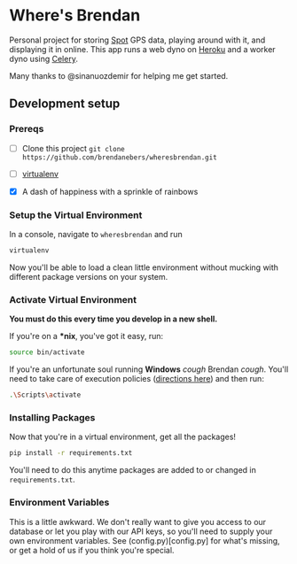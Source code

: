 # Where's Brendan

Personal project for storing [Spot](http://findmespot.com) GPS data, playing around with it, and displaying it in online.
This app runs a web dyno on [Heroku](http://heroku.com) and a worker dyno using [Celery](http://www.celeryproject.org/).

Many thanks to @sinanuozdemir for helping me get started.

## Development setup

### Prereqs

- [ ] Clone this project `git clone https://github.com/brendanebers/wheresbrendan.git`
- [ ] [virtualenv](https://pypi.python.org/pypi/virtualenv/1.8.2)
- [x] A dash of happiness with a sprinkle of rainbows


### Setup the Virtual Environment

In a console, navigate to `wheresbrendan` and run

```bash
virtualenv
```

Now you'll be able to load a clean little environment without mucking with different package versions on your system.


### Activate Virtual Environment

**You must do this every time you develop in a new shell.**

If you're on a **\*nix**, you've got it easy, run:

```bash
source bin/activate
```

If you're an unfortunate soul running **Windows** *cough* Brendan *cough*. You'll need to take care of execution policies ([directions here](https://pypi.python.org/pypi/virtualenv/1.8.2#activate-script)) and then run:

```bash
.\Scripts\activate
```

### Installing Packages

Now that you're in a virtual environment, get all the packages!

```bash
pip install -r requirements.txt
```

You'll need to do this anytime packages are added to or changed in `requirements.txt`.

### Environment Variables

This is a little awkward.
We don't really want to give you access to our database or let you play with our API keys,
so you'll need to supply your own environment variables.
See (config.py)[config.py] for what's missing, or get a hold of us if you think you're special.
